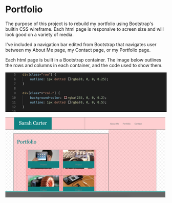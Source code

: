 <h1> Portfolio </h1>

The purpose of this project is to rebuild my portfolio using Bootstrap's builtin CSS wireframe. Each html page is responsive to screen size and will look good on a variety of media.

I've included a navigation bar edited from Bootstrap that navigates user between my About Me page, my Contact page, or my Portfolio page.

Each html page is built in a Bootstrap container. The image below outlines the rows and columns in each container, and the code used to show them.

![code](assets/images/row-col-code.png)

<img src = "assets/images/portfolio.png" width = "500">

